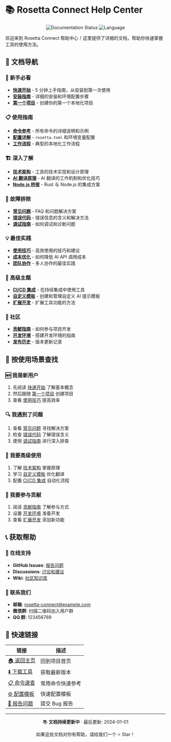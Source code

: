 # 📚 Rosetta Connect Help Center

<p align="center">
  <img src="https://img.shields.io/badge/Documentation-Complete-brightgreen?style=for-the-badge" alt="Documentation Status">
  <img src="https://img.shields.io/badge/Language-中文-blue?style=for-the-badge" alt="Language">
</p>

欢迎来到 Rosetta Connect 帮助中心！这里提供了详细的文档，帮助你快速掌握工具的使用方法。

## 📖 文档导航

### 🏁 新手必看
- **[快速开始](./getting-started.md)** - 5 分钟上手指南，从安装到第一次使用
- **[安装指南](./installation.md)** - 详细的安装和环境配置步骤
- **[第一个项目](./your-first-project.md)** - 创建你的第一个本地化项目

### 📋 使用指南
- **[命令参考](./commands.md)** - 所有命令的详细说明和示例
- **[配置详解](./configuration.md)** - `rosetta.toml` 和环境变量配置
- **[工作流程](./workflows.md)** - 典型的本地化工作流程

### 🏗️ 深入了解
- **[技术架构](./architecture.md)** - 工具的技术实现和设计原理
- **[AI 翻译原理](./ai-translation.md)** - AI 翻译的工作机制和优化技巧
- **[Node.js 桥接](./nodejs-bridge.md)** - Rust 与 Node.js 的集成方案

### 🔧 故障排除
- **[常见问题](./troubleshooting.md)** - FAQ 和问题解决方案
- **[错误代码](./error-codes.md)** - 错误信息的含义和解决方法
- **[调试指南](./debugging.md)** - 如何调试和诊断问题

### 💡 最佳实践
- **[使用技巧](./best-practices.md)** - 高效使用的技巧和建议
- **[成本优化](./cost-optimization.md)** - 如何降低 AI API 调用成本
- **[团队协作](./team-collaboration.md)** - 多人协作的最佳实践

### 🚀 高级主题
- **[CI/CD 集成](./cicd-integration.md)** - 在持续集成中使用工具
- **[自定义模板](./custom-templates.md)** - 创建和管理自定义 AI 提示模板
- **[扩展开发](./extensions.md)** - 扩展工具功能的方法

### 👥 社区
- **[贡献指南](./contributing.md)** - 如何参与项目开发
- **[开发环境](./development.md)** - 搭建开发环境的指南
- **[发布历史](./changelog.md)** - 版本更新记录

## 🎯 按使用场景查找

### 🆕 我是新用户
1. 先阅读 [快速开始](./getting-started.md) 了解基本概念
2. 然后跟随 [第一个项目](./your-first-project.md) 创建项目
3. 查看 [使用技巧](./best-practices.md) 提高效率

### 🔍 我遇到了问题
1. 查看 [常见问题](./troubleshooting.md) 寻找解决方案
2. 检查 [错误代码](./error-codes.md) 了解错误含义
3. 使用 [调试指南](./debugging.md) 进行深入排查

### 🚀 我要高级使用
1. 了解 [技术架构](./architecture.md) 掌握原理
2. 学习 [自定义模板](./custom-templates.md) 优化翻译
3. 配置 [CI/CD 集成](./cicd-integration.md) 自动化流程

### 🤝 我要参与贡献
1. 阅读 [贡献指南](./contributing.md) 了解参与方式
2. 设置 [开发环境](./development.md) 准备开发
3. 查看 [扩展开发](./extensions.md) 添加新功能

## 📞 获取帮助

### 💬 在线支持
- **GitHub Issues**: [报告问题](https://github.com/yourusername/rosetta-connect/issues)
- **Discussions**: [讨论和建议](https://github.com/yourusername/rosetta-connect/discussions)
- **Wiki**: [社区知识库](https://github.com/yourusername/rosetta-connect/wiki)

### 📧 联系我们
- **邮箱**: rosetta-connect@example.com
- **微信群**: 扫描二维码加入用户群
- **QQ 群**: 123456789

## 🔗 快速链接

| 链接 | 描述 |
|------|------|
| [🏠 返回主页](../README.md) | 回到项目首页 |
| [⬇️ 下载工具](https://github.com/yourusername/rosetta-connect/releases) | 获取最新版本 |
| [📋 命令速查](./commands.md#命令速查表) | 常用命令快速参考 |
| [⚙️ 配置模板](./configuration.md#配置模板) | 快速配置模板 |
| [🐛 报告问题](https://github.com/yourusername/rosetta-connect/issues/new) | 提交 Bug 报告 |

---

<p align="center">
  📚 <strong>文档持续更新中</strong> · 最后更新: 2024-01-01
</p>

<p align="center">
  如果这些文档对你有帮助，请给我们一个 ⭐ Star！
</p>